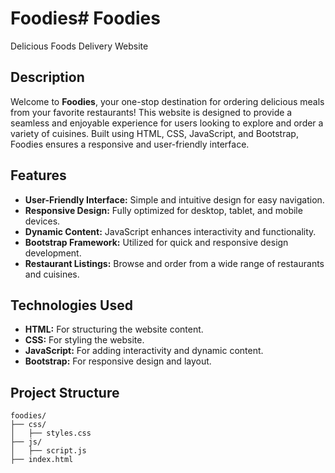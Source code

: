 # Foodies# Foodies
 Delicious Foods Delivery Website

## Description
Welcome to **Foodies**, your one-stop destination for ordering delicious meals from your favorite restaurants! This website is designed to provide a seamless and enjoyable experience for users looking to explore and order a variety of cuisines. Built using HTML, CSS, JavaScript, and Bootstrap, Foodies ensures a responsive and user-friendly interface.

## Features
- **User-Friendly Interface:** Simple and intuitive design for easy navigation.
- **Responsive Design:** Fully optimized for desktop, tablet, and mobile devices.
- **Dynamic Content:** JavaScript enhances interactivity and functionality.
- **Bootstrap Framework:** Utilized for quick and responsive design development.
- **Restaurant Listings:** Browse and order from a wide range of restaurants and cuisines.

## Technologies Used
- **HTML:** For structuring the website content.
- **CSS:** For styling the website.
- **JavaScript:** For adding interactivity and dynamic content.
- **Bootstrap:** For responsive design and layout.


## Project Structure
```
foodies/
├── css/
│   ├── styles.css
├── js/
│   ├── script.js
├── index.html
